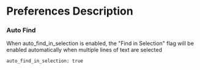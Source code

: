 # Preferences Description

### Auto Find

When auto_find_in_selection is enabled, the "Find in Selection" flag will be enabled automatically when multiple lines of text are selected

`auto_find_in_selection: true`
